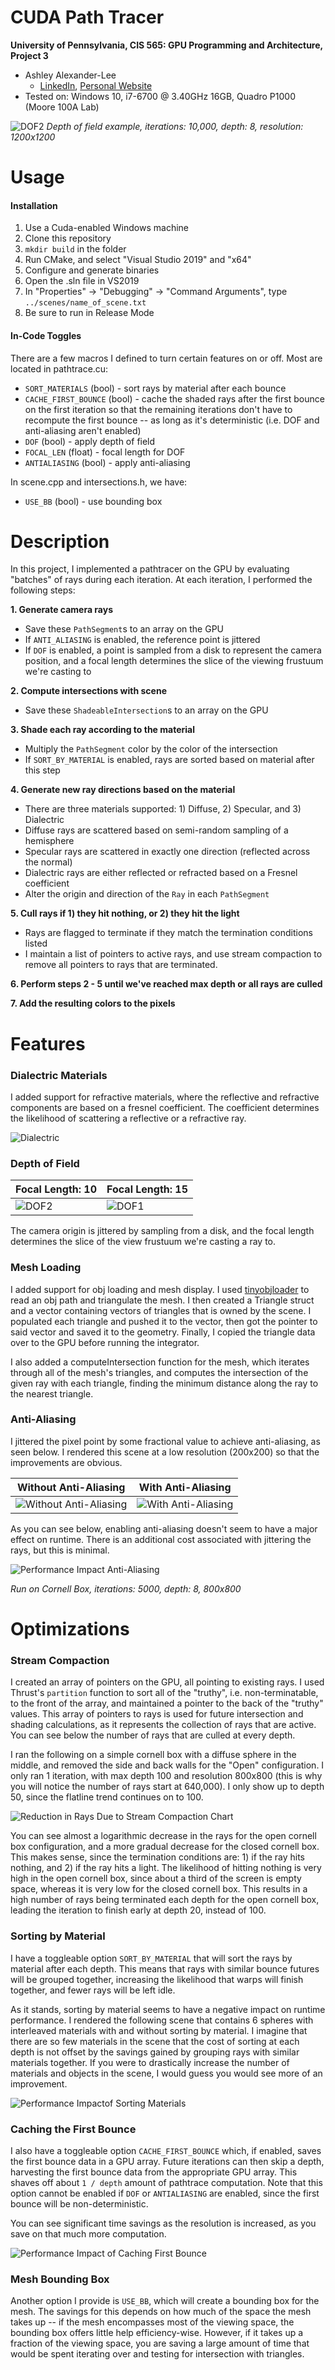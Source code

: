 CUDA Path Tracer
================

**University of Pennsylvania, CIS 565: GPU Programming and Architecture, Project 3**

* Ashley Alexander-Lee
  * [LinkedIn](linkedin.com/in/asalexanderlee), [Personal Website](https://asalexanderlee.myportfolio.com/)
* Tested on: Windows 10, i7-6700 @ 3.40GHz 16GB, Quadro P1000 (Moore 100A Lab)

![DOF2](img/final_renders/cornell.2021-10-07_19-19-01z.10000samp.png)
*Depth of field example, iterations: 10,000, depth: 8, resolution: 1200x1200*

Usage
=====

#### Installation
1. Use a Cuda-enabled Windows machine
2. Clone this repository
3. `mkdir build` in the folder
4. Run CMake, and select "Visual Studio 2019" and "x64"
5. Configure and generate binaries
6. Open the .sln file in VS2019
7. In "Properties" -> "Debugging" -> "Command Arguments", type `../scenes/name_of_scene.txt`
8. Be sure to run in Release Mode

#### In-Code Toggles
There are a few macros I defined to turn certain features on or off. Most are located in pathtrace.cu:
- `SORT_MATERIALS` (bool) - sort rays by material after each bounce
- `CACHE_FIRST_BOUNCE` (bool) - cache the shaded rays after the first bounce on the first iteration so that the remaining iterations don't have to recompute the first bounce -- as long as it's deterministic (i.e. DOF and anti-aliasing aren't enabled)
- `DOF` (bool) - apply depth of field
- `FOCAL_LEN` (float) - focal length for DOF
- `ANTIALIASING` (bool) - apply anti-aliasing

In scene.cpp and intersections.h, we have:
- `USE_BB` (bool) - use bounding box


Description
=============
In this project, I implemented a pathtracer on the GPU by evaluating "batches" of rays during each iteration. At each iteration, I performed the following steps:

**1. Generate camera rays**
- Save these `PathSegment`s to an array on the GPU
- If `ANTI_ALIASING` is enabled, the reference point is jittered
- If `DOF` is enabled, a point is sampled from a disk to represent the camera position, and a focal length determines the slice of the viewing frustuum we're casting to

**2. Compute intersections with scene**
- Save these `ShadeableIntersection`s to an array on the GPU

**3. Shade each ray according to the material**
- Multiply the `PathSegment` color by the color of the intersection
- If `SORT_BY_MATERIAL` is enabled, rays are sorted based on material after this step

**4. Generate new ray directions based on the material**
- There are three materials supported: 1) Diffuse, 2) Specular, and 3) Dialectric
- Diffuse rays are scattered based on semi-random sampling of a hemisphere
- Specular rays are scattered in exactly one direction (reflected across the normal)
- Dialectric rays are either reflected or refracted based on a Fresnel coefficient
- Alter the origin and direction of the `Ray` in each `PathSegment`

**5. Cull rays if 1) they hit nothing, or 2) they hit the light**
- Rays are flagged to terminate if they match the termination conditions listed
- I maintain a list of pointers to active rays, and use stream compaction to remove all pointers to rays that are terminated.

**6. Perform steps 2 - 5 until we've reached max depth or all rays are culled**

**7. Add the resulting colors to the pixels**

Features
========
### Dialectric Materials
I added support for refractive materials, where the reflective and refractive components are based on a fresnel coefficient. The coefficient determines the likelihood of scattering a reflective or a refractive ray. 

![Dialectric](img/cornell.2021-10-02_20-31-01z.240samp.png)

### Depth of Field

| Focal Length: 10 | Focal Length: 15 |
| ---------------- | ---------------- |
| ![DOF2](img/final_renders/cornell.2021-10-07_19-19-01z.10000samp.png) |![DOF1](img/final_renders/cornell.2021-10-07_19-03-36z.10000samp.png)|

The camera origin is jittered by sampling from a disk, and the focal length determines the slice of the view frustuum we're casting a ray to. 

### Mesh Loading
I added support for obj loading and mesh display. I used [tinyobjloader](https://github.com/tinyobjloader/tinyobjloader) to read an obj path and triangulate the mesh. I then created a Triangle struct and a vector containing vectors of triangles that is owned by the scene. I populated each triangle and pushed it to the vector, then got the pointer to said vector and saved it to the geometry. Finally, I copied the triangle data over to the GPU before running the integrator.

I also added a computeIntersection function for the mesh, which iterates through all of the mesh's triangles, and computes the intersection of the given ray with each triangle, finding the minimum distance along the ray to the nearest triangle. 

### Anti-Aliasing
I jittered the pixel point by some fractional value to achieve anti-aliasing, as seen below. I rendered this scene at a low resolution (200x200) so that the improvements are obvious.

| Without Anti-Aliasing | With Anti-Aliasing |
| --------------------- | ------------------ |
| ![Without Anti-Aliasing](img/final_renders/cornell.2021-10-07_22-22-41z.5000samp.png) | ![With Anti-Aliasing](img/final_renders/cornell.2021-10-07_22-20-52z.5000samp.png) |

As you can see below, enabling anti-aliasing doesn't seem to have a major effect on runtime. There is an additional cost associated with jittering the rays, but this is minimal. 

![Performance Impact Anti-Aliasing](img/performance_renders/PerformanceImpactofAnti-Aliasing.png)

*Run on Cornell Box, iterations: 5000, depth: 8, 800x800*

Optimizations
============

### Stream Compaction

I created an array of pointers on the GPU, all pointing to existing rays. I used Thrust's `partition` function to sort all of the "truthy", i.e. non-terminatable, to the front of the array, and maintained a pointer to the back of the "truthy" values. This array of pointers to rays is used for future intersection and shading calculations, as it represents the collection of rays that are active. You can see below the number of rays that are culled at every depth. 

I ran the following on a simple cornell box with a diffuse sphere in the middle, and removed the side and back walls for the "Open" configuration. I only ran 1 iteration, with max depth 100 and resolution 800x800 (this is why you will notice the number of rays start at 640,000). I only show up to depth 50, since the flatline trend continues on to 100. 

![Reduction in Rays Due to Stream Compaction Chart](img/ReductioninRaysDueToStreamCompaction.png)

You can see almost a logarithmic decrease in the rays for the open cornell box configuration, and a more gradual decrease for the closed cornell box. This makes sense, since the termination conditions are: 1) if the ray hits nothing, and 2) if the ray hits a light. The likelihood of hitting nothing is very high in the open cornell box, since about a third of the screen is empty space, whereas it is very low for the closed cornell box. This results in a high number of rays being terminated each depth for the open cornell box, leading the iteration to finish early at depth 20, instead of 100. 

### Sorting by Material

I have a toggleable option `SORT_BY_MATERIAL` that will sort the rays by material after each depth. This means that rays with similar bounce futures will be grouped together, increasing the likelihood that warps will finish together, and fewer rays will be left idle.

As it stands, sorting by material seems to have a negative impact on runtime performance. I rendered the following scene that contains 6 spheres with interleaved materials with and without sorting by material. I imagine that there are so few materials in the scene that the cost of sorting at each depth is not offset by the savings gained by grouping rays with similar materials together. If you were to drastically increase the number of materials and objects in the scene, I would guess you would see more of an improvement. 

![Performance Impactof Sorting Materials](img/performance_renders/PerformanceImpactofSortingRaysByMaterial.png)

### Caching the First Bounce

I also have a toggleable option `CACHE_FIRST_BOUNCE` which, if enabled, saves the first bounce data in a GPU array. Future iterations can then skip a depth, harvesting the first bounce data from the appropriate GPU array. This shaves off about `1 / depth` amount of pathtrace computation. Note that this option cannot be enabled if `DOF` or `ANTIALIASING` are enabled, since the first bounce will be non-deterministic. 

You can see significant time savings as the resolution is increased, as you save on that much more computation.

![Performance Impact of Caching First Bounce](img/performance_renders/HowCachingFirstBounceImprovesPerformance.png)

### Mesh Bounding Box

Another option I provide is `USE_BB`, which will create a bounding box for the mesh. The savings for this depends on how much of the space the mesh takes up -- if the mesh encompasses most of the viewing space, the bounding box offers little help efficiency-wise. However, if it takes up a fraction of the viewing space, you are saving a large amount of time that would be spent iterating over and testing for intersection with triangles.
